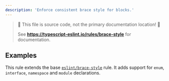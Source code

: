```yaml
---
description: 'Enforce consistent brace style for blocks.'
---
```


> 🛑 This file is source code, not the primary documentation location! 🛑
>
> See **https://typescript-eslint.io/rules/brace-style** for documentation.

## Examples

This rule extends the base [`eslint/brace-style`](https://eslint.org/docs/rules/brace-style) rule.
It adds support for `enum`, `interface`, `namespace` and `module` declarations.
